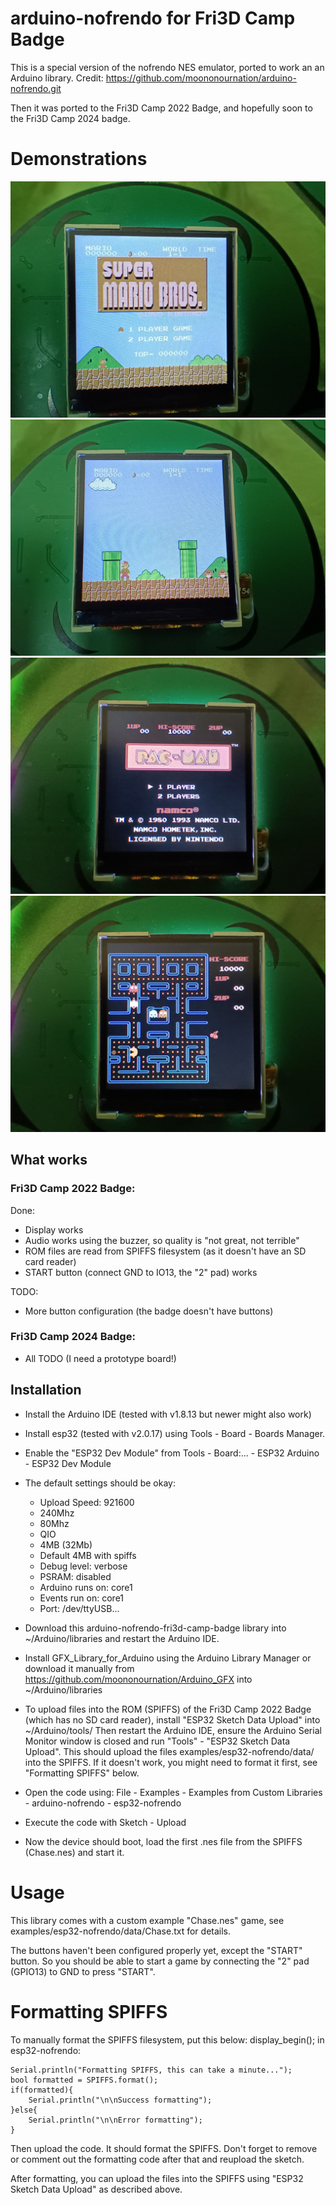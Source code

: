 # arduino-nofrendo for Fri3D Camp Badge

This is a special version of the nofrendo NES emulator, ported to work an an Arduino library.
Credit: https://github.com/moononournation/arduino-nofrendo.git

Then it was ported to the Fri3D Camp 2022 Badge, and hopefully soon to the Fri3D Camp 2024 badge.

# Demonstrations

![SuperMario1](/images/IMG_20240608_112621404.jpg)
![SuperMario2](/images/IMG_20240608_112636094.jpg)
![PacMan1](/images/IMG_20240608_115050745.jpg)
![PacMan2](/images/IMG_20240608_115120776.jpg)

## What works

### Fri3D Camp 2022 Badge:

Done:

* Display works
* Audio works using the buzzer, so quality is "not great, not terrible"
* ROM files are read from SPIFFS filesystem (as it doesn't have an SD card reader)
* START button (connect GND to IO13, the "2" pad) works

TODO:

* More button configuration (the badge doesn't have buttons)

### Fri3D Camp 2024 Badge:

* All TODO (I need a prototype board!)


## Installation

- Install the Arduino IDE (tested with v1.8.13 but newer might also work)
- Install esp32 (tested with v2.0.17) using Tools - Board - Boards Manager.

- Enable the "ESP32 Dev Module" from Tools - Board:... - ESP32 Arduino - ESP32 Dev Module
- The default settings should be okay:
	- Upload Speed: 921600
	- 240Mhz
	- 80Mhz
	- QIO
	- 4MB (32Mb)
	- Default 4MB with spiffs
	- Debug level: verbose
	- PSRAM: disabled
	- Arduino runs on: core1
	- Events run on: core1
	- Port: /dev/ttyUSB...

- Download this arduino-nofrendo-fri3d-camp-badge library into ~/Arduino/libraries and restart the Arduino IDE.
- Install GFX_Library_for_Arduino using the Arduino Library Manager or download it manually from https://github.com/moononournation/Arduino_GFX into ~/Arduino/libraries

- To upload files into the ROM (SPIFFS) of the Fri3D Camp 2022 Badge (which has no SD card reader), install "ESP32 Sketch Data Upload" into ~/Arduino/tools/
Then restart the Arduino IDE, ensure the Arduino Serial Monitor window is closed and run "Tools" - "ESP32 Sketch Data Upload".
This should upload the files examples/esp32-nofrendo/data/ into the SPIFFS.
If it doesn't work, you might need to format it first, see "Formatting SPIFFS" below.

- Open the code using: File - Examples - Examples from Custom Libraries - arduino-nofrendo - esp32-nofrendo
- Execute the code with Sketch - Upload

- Now the device should boot, load the first .nes file from the SPIFFS (Chase.nes) and start it.


# Usage

This library comes with a custom example "Chase.nes" game, see examples/esp32-nofrendo/data/Chase.txt for details.

The buttons haven't been configured properly yet, except the "START" button.
So you should be able to start a game by connecting the "2" pad (GPIO13) to GND to press "START".


# Formatting SPIFFS

To manually format the SPIFFS filesystem, put this below: display_begin(); in esp32-nofrendo:

```
Serial.println("Formatting SPIFFS, this can take a minute...");
bool formatted = SPIFFS.format();
if(formatted){
    Serial.println("\n\nSuccess formatting");
}else{
    Serial.println("\n\nError formatting");
}
```

Then upload the code. It should format the SPIFFS.
Don't forget to remove or comment out the formatting code after that and reupload the sketch.

After formatting, you can upload the files into the SPIFFS using "ESP32 Sketch Data Upload" as described above.
